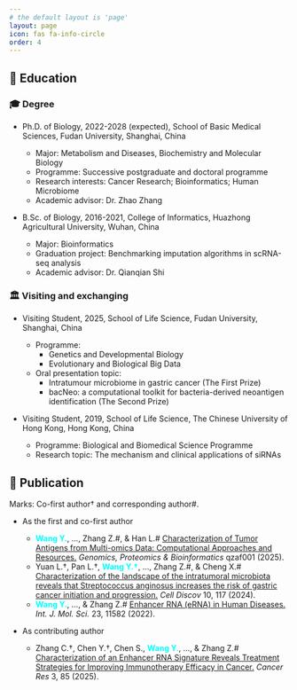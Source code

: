```yaml
---
# the default layout is 'page'
layout: page
icon: fas fa-info-circle
order: 4
---
```


## 📖 Education

### 🎓 Degree

- Ph.D. of Biology, 2022-2028 (expected), School of Basic Medical Sciences, Fudan University, Shanghai, China

  - Major: Metabolism and Diseases, Biochemistry and Molecular Biology
  - Programme: Successive postgraduate and doctoral programme
  - Research interests: Cancer Research; Bioinformatics; Human Microbiome
  - Academic advisor: Dr. Zhao Zhang

- B.Sc. of Biology, 2016-2021, College of Informatics, Huazhong Agricultural University, Wuhan, China

  - Major: Bioinformatics
  - Graduation project: Benchmarking imputation algorithms in scRNA-seq analysis
  - Academic advisor: Dr. Qianqian Shi
 
### 🏛️ Visiting and exchanging

- Visiting Student, 2025, School of Life Science, Fudan University, Shanghai, China

  - Programme:
    - Genetics and Developmental Biology
    - Evolutionary and Biological Big Data
  - Oral presentation topic:
    - Intratumour microbiome in gastric cancer (The First Prize)
    - bacNeo: a computational toolkit for bacteria-derived neoantigen identification (The Second Prize)

- Visiting Student, 2019, School of Life Science, The Chinese University of Hong Kong, Hong Kong, China

  - Programme: Biological and Biomedical Science Programme
  - Research topic: The mechanism and clinical applications of siRNAs

## 📑 Publication

Marks: Co-first author† and corresponding author#.

- As the first and co-first author
  - <span style="color:cyan">**Wang Y.**</span>, ..., Zhang Z.#, & Han L.# [Characterization of Tumor Antigens from Multi-omics Data: Computational Approaches and Resources.](https://doi.org/10.1093/gpbjnl/qzaf001) *Genomics, Proteomics & Bioinformatics* qzaf001 (2025).
  - Yuan L.†, Pan L.†, <span style="color:cyan">**Wang Y.†**</span>, ..., Zhang Z.#, & Cheng X.# [Characterization of the landscape of the intratumoral microbiota reveals that Streptococcus anginosus increases the risk of gastric cancer initiation and progression.](https://doi.org/10.1038/s41421-024-00746-0) *Cell Discov* 10, 117 (2024).
  - <span style="color:cyan">**Wang Y.**</span>, ..., & Zhang Z.# [Enhancer RNA (eRNA) in Human Diseases.](https://doi.org/10.3390/ijms231911582) *Int. J. Mol. Sci.* 23, 11582 (2022).

- As contributing author
  - Zhang C.†, Chen Y.†, Chen S., <span style="color:cyan">**Wang Y.**</span>, ..., & Zhang Z.# [Characterization of an Enhancer RNA Signature Reveals Treatment Strategies for Improving Immunotherapy Efficacy in Cancer.](https://doi.org/10.1158/0008-5472.CAN-24-2289) *Cancer Res* 3, 85 (2025).
